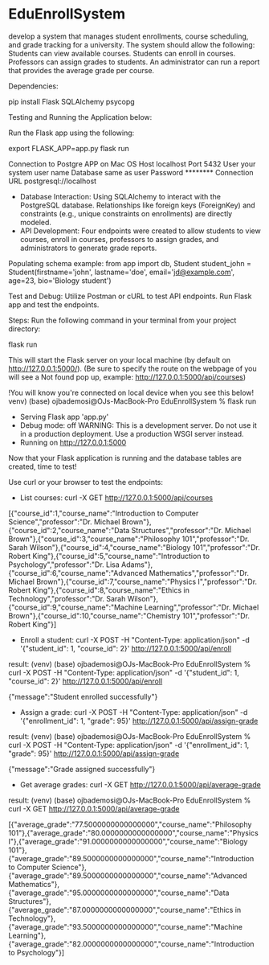 # EduEnrollSystem
 develop a system that manages student enrollments, course scheduling, and grade tracking for a university.  The system should allow the following: Students can view available courses. Students can enroll in courses. Professors can assign grades to students. An administrator can run a report that provides the average grade per course.



Dependencies:

pip install Flask SQLAlchemy psycopg

Testing and Running the Application below:

Run the Flask app using the following:

export FLASK_APP=app.py
flask run

Connection to Postgre APP on Mac OS
Host	localhost
Port	5432
User	your system user name 
Database	same as user
Password	********
Connection URL	postgresql://localhost

- Database Interaction: Using SQLAlchemy to interact with the PostgreSQL database. Relationships like foreign keys (ForeignKey) and constraints (e.g., unique constraints on enrollments) are directly modeled.
- API Development: Four endpoints were created to allow students to view courses, enroll in courses, professors to assign grades, and administrators to generate grade reports.

Populating schema
example:
from app import db, Student
student_john = Student(firstname='john', lastname='doe',
                       email='jd@example.com', age=23,
                       bio='Biology student')

Test and Debug:
Utilize Postman or cURL to test API endpoints.
Run Flask app and test the endpoints.

Steps:
Run the following command in your terminal from your project directory:

flask run

This will start the Flask server on your local machine (by default on http://127.0.0.1:5000/).
(Be sure to specify the route on the webpage of you will see a Not found pop up, example: http://127.0.0.1:5000/api/courses)

!You will know you're connected on local device when you see this below!
venv) (base) ojbademosi@OJs-MacBook-Pro EduEnrollSystem % flask run
 * Serving Flask app 'app.py'
 * Debug mode: off
WARNING: This is a development server. Do not use it in a production deployment. Use a production WSGI server instead.
 * Running on http://127.0.0.1:5000

Now that your Flask application is running and the database tables are created, time to test!

Use curl or your browser to test the endpoints:

* List courses: 
curl -X GET http://127.0.0.1:5000/api/courses

[{"course_id":1,"course_name":"Introduction to Computer Science","professor":"Dr. Michael Brown"},{"course_id":2,"course_name":"Data Structures","professor":"Dr. Michael Brown"},{"course_id":3,"course_name":"Philosophy 101","professor":"Dr. Sarah Wilson"},{"course_id":4,"course_name":"Biology 101","professor":"Dr. Robert King"},{"course_id":5,"course_name":"Introduction to Psychology","professor":"Dr. Lisa Adams"},{"course_id":6,"course_name":"Advanced Mathematics","professor":"Dr. Michael Brown"},{"course_id":7,"course_name":"Physics I","professor":"Dr. Robert King"},{"course_id":8,"course_name":"Ethics in Technology","professor":"Dr. Sarah Wilson"},{"course_id":9,"course_name":"Machine Learning","professor":"Dr. Michael Brown"},{"course_id":10,"course_name":"Chemistry 101","professor":"Dr. Robert King"}]


* Enroll a student: 
curl -X POST -H "Content-Type: application/json" -d '{"student_id": 1, "course_id": 2}' http://127.0.0.1:5000/api/enroll

result:
(venv) (base) ojbademosi@OJs-MacBook-Pro EduEnrollSystem % curl -X POST -H "Content-Type: application/json" -d '{"student_id": 1, "course_id": 2}' http://127.0.0.1:5000/api/enroll

{"message":"Student enrolled successfully"}

* Assign a grade: 
curl -X POST -H "Content-Type: application/json" -d '{"enrollment_id": 1, "grade": 95}' http://127.0.0.1:5000/api/assign-grade

result:
(venv) (base) ojbademosi@OJs-MacBook-Pro EduEnrollSystem % curl -X POST -H "Content-Type: application/json" -d '{"enrollment_id": 1, "grade": 95}' http://127.0.0.1:5000/api/assign-grade

{"message":"Grade assigned successfully"}

* Get average grades: 
curl -X GET http://127.0.0.1:5000/api/average-grade

result:
(venv) (base) ojbademosi@OJs-MacBook-Pro EduEnrollSystem % curl -X GET http://127.0.0.1:5000/api/average-grade

[{"average_grade":"77.5000000000000000","course_name":"Philosophy 101"},{"average_grade":"80.0000000000000000","course_name":"Physics I"},{"average_grade":"91.0000000000000000","course_name":"Biology 101"},{"average_grade":"89.5000000000000000","course_name":"Introduction to Computer Science"},{"average_grade":"89.5000000000000000","course_name":"Advanced Mathematics"},{"average_grade":"95.0000000000000000","course_name":"Data Structures"},{"average_grade":"87.0000000000000000","course_name":"Ethics in Technology"},{"average_grade":"93.5000000000000000","course_name":"Machine Learning"},{"average_grade":"82.0000000000000000","course_name":"Introduction to Psychology"}]
